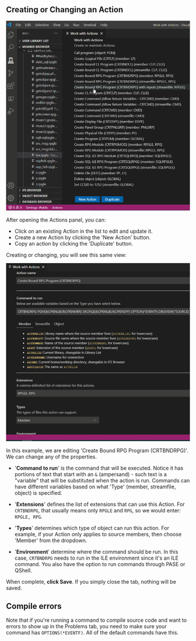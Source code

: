 #

## Creating or Changing an Action

![](maintainaction1.png)

After opening the Actions panel, you can:

- Click on an existing Action in the list to edit and update it.
- Create a new Action by clicking the 'New Action' button.
- Copy an action by clicking the 'Duplicate' button.

Creating or changing, you will see this same view:

![](maintainaction2.png)

In this example, we are editing 'Create Bound RPG Program (CRTBNDRPG)'. We can change any of the properties.

- '**Command to run**' is the command that will be executed. Notice it has portions of text that start with an `&` (ampersand) - such text is a "variable" that will be substituted when the action is run. Commands can have different variables based on what 'Type' (member, streamfile, object) is specified.

- '**Extensions**' defines the list of extensions that can use this Action. For `CRTBNDRPG`, that usually means only `RPGLE` and `RPG`, so we would enter: `RPGLE, RPG`.
- '**Types**' determines which type of object can run this action. For example, if your Action only applies to source members, then choose 'Member' from the dropdown.
- '**Environment**' determine where the command should be run. In this case, `CRTBNDRPG` needs to run in the ILE environment since it's an ILE command. You also have the option to run commands through PASE or QShell.

When complete, **click Save**. If you simply close the tab, nothing will be saved.

## Compile errors

Note that if you're running a command to compile source code and want to errors to show up in the Problems tab, you need to make sure your command has `OPTIONS(*EVENTF)`. All of the default commands have this.
